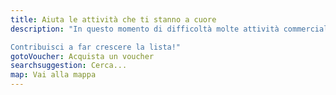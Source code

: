 ```yaml
---
title: Aiuta le attività che ti stanno a cuore
description: "In questo momento di difficoltà molte attività commerciali devono chiudere, ma i costi fissi rimangono. Acquistando ora un voucher che si utilizzerà a fine emergenza diamo modo di supportare i nostri esercenti del 💚. 

Contribuisci a far crescere la lista!"
gotoVoucher: Acquista un voucher
searchsuggestion: Cerca...
map: Vai alla mappa
---
```

